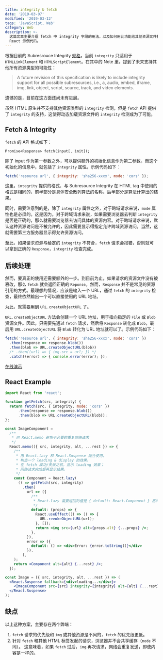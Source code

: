 ```yaml
---
title: integrity & fetch
date: '2019-03-07'
modified: '2019-03-12'
tags: 'JavaScript, Web'
category: Web
description: >-
  这篇文章主要介绍 fetch 中 integrity 字段的用法，以及如何用此功能给其他资源文件提供 integrity 的校验功能（如图片），附带
  React 示例代码。
---
```


根据目前的 Subresrouce Integrity [规格](https://www.w3.org/TR/SRI/)，当前 `integrity` 只适用于 `HTMLLinkElement` 和 `HTMLScriptElement`。在其中的 Note 里，提到了未来支持其他所有资源类型的可能性：

> A future revision of this specification is likely to include integrity support for all possible subresources, i.e., a, audio, embed, iframe, img, link, object, script, source, track, and video elements.

遗憾的是，目前在这方面还尚未有进展。

虽然 HTML 原生并不支持其他资源类型的 `integrity` 检测，但是 `fetch` API 提供了 `integrity` 的支持，这使得动态加载资源文件的 `integrity` 检测成为了可能。

## Fetch & Integrity

`fetch` 的 API 格式如下：

```plain
Promise<Response> fetch(input[, init]);
```

除了 input 作为第一参数之外，可以提供额外的初始化信息作为第二参数。而这个初始化的信息中，就包括了 `integrity` 属性。示例代码如下：

```javascript
fetch('resource url', { integrity: 'sha256-xxxx', mode: 'cors' });
```

这里，`integrity` 提供的格式，与 Subresource Integrity 在 HTML tag 中使用的格式是相同的，前半部分是具体安全散列算法的名称，后半部分是算法计算出的结果。

同时，需要注意到的是，除了 `integrity` 属性之外，对于跨域请求来说，`mode` 属性也是必须的。这是因为，对于跨域请求来说，如果需要浏览器去判断 `integrity` 是否是正确的，那么就需要浏览器去访问具体的资源内容。对于跨域请求来说，默认这种资源访问是不被允许的，因此需要显示得指定允许跨域资源访问。当然，这就需要第三方服务器显示得允许资源访问。

至此，如果请求资源与给定的 `integrity` 不符合，`fetch` 请求会报错，否则就可以拿到正确的 `Response`，`integrity` 检查完成。

## 后续处理

然而，要真正的使用还需要额外的一步。到目前为止，如果请求的资源文件没有被篡改，那么 `fetch` 就会返回正确的 `Reponse`。然而，`Response` 并不是常见的资源引用的方式。最理想的情况，应该是输入一个 URL，通过 `fetch` 的 `integrity` 检查，最终依然输出一个可以直接使用的 URL 地址。

为此，就需要用到 `URL.createObjectURL` 了。

`URL.createObjectURL` 方法会创建一个 URL 地址，用于指向指定的 `File` 或 `Blob` 资源文件。因此，只需要先通过 `fetch` 请求，然后将 `Response` 转化成 `Blob`，最后用 `URL.createObjectURL` 将 `Blob` 转化为 URL 地址就可以了。示例代码如下：

```javascript
fetch('resource url', { integrity: 'sha256-xxxx', mode: 'cors' })
  .then(response => response.blob())
  .then(blob => URL.createObjectURL(blob))
  /* .then((url) => { img.src = url; }) */
  .catch((error) => { console.error(error); });
```

[在线演示](https://laysent.github.io/subresource-integrity-demo/integrity-and-fetch.html)

## React Example

```jsx
import React from 'react';

function getFetch(src, integrity) {
  return fetch(src, { integrity, mode: 'cors' })
      .then(response => response.blob())
      .then(blob => URL.createObjectURL(blob));
};

const ImageComponent =
  /**
   * 用 React.memo 避免不必要的重复网络请求
   */
  React.memo(({ src, integrity, alt, ...rest }) => {
    /**
     * 用 React.lazy 和 React.Suspense 配合使用，
     * 构造一个 loading & display 的效果。
     * 在 fetch 成功/失败之前，显示 loading 效果；
     * 网络请求完成后再显示结果。
     */
    const Component = React.lazy(
      () => getFetch(src, integrity)
        .then(
          url => ({
            /**
             * React.lazy 需要返回的值是 { default: React.Component } 格式
             */
            default: (props) => {
              React.useEffect(() => () => {
                URL.revokeObjectURL(url);
              }, []);
              return <img src={url} alt={props.alt} {...props} />;
            },
          }),
          error => ({
            default: () => <div>Error: {error.toString()}</div>
          }),
        ),
    );
    return <Component alt={alt} {...rest} />;
  });

const Image = ({ src, integrity, alt, ...rest }) => (
  <React.Suspense fallback={<div>loading...</div>}>
    <ImageComponent src={src} integrity={integrity} alt={alt} {...rest} />
  </React.Suspense>
);
```

## 缺点

以上这种方案，主要存在两个弊端：

1. `fetch` 请求的优先级和 `img` 或其他资源是不同的，`fetch` 的优先级更低。
2. 针对 `fetch` 和其他 HTML 标签发起的请求，浏览器并不会共享缓存（`mode` 不同）。
  这意味着，如果 `fetch` 过后，`img` 再次请求，网络会重复发送，即使内容是一样的。
